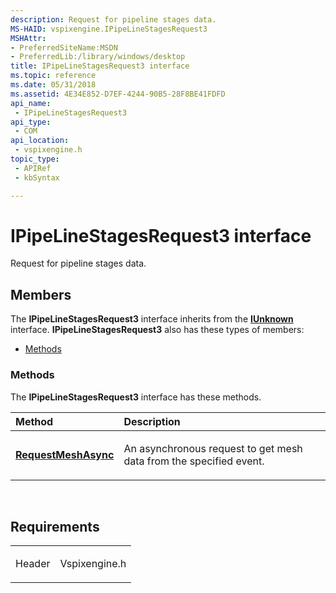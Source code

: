 ```yaml
---
description: Request for pipeline stages data.
MS-HAID: vspixengine.IPipeLineStagesRequest3
MSHAttr:
- PreferredSiteName:MSDN
- PreferredLib:/library/windows/desktop
title: IPipeLineStagesRequest3 interface
ms.topic: reference
ms.date: 05/31/2018
ms.assetid: 4E34E852-D7EF-4244-90B5-28F8BE41FDFD
api_name: 
 - IPipeLineStagesRequest3
api_type: 
 - COM
api_location: 
 - vspixengine.h
topic_type: 
 - APIRef
 - kbSyntax

---
```


# <span id="vspixengine.ipipelinestagesrequest3"></span>IPipeLineStagesRequest3 interface

Request for pipeline stages data.

## Members

The **IPipeLineStagesRequest3** interface inherits from the [**IUnknown**](/windows/desktop/api/unknwn/nn-unknwn-iunknown) interface. **IPipeLineStagesRequest3** also has these types of members:

-   [Methods](#methods)

### <span id="methods"></span>Methods

The **IPipeLineStagesRequest3** interface has these methods.

<table><colgroup><col  /><col  /></colgroup><thead><tr class="header"><th style="text-align: left;">Method</th><th style="text-align: left;">Description</th></tr></thead><tbody><tr class="odd"><td style="text-align: left;"><a href="/windows/desktop/direct3dtools/ipipelinestagesrequest3-requestmeshasync-eventid-bstr-ipipelinestagescallback3-ptr-dword-dword"><strong>RequestMeshAsync</strong></a></td><td style="text-align: left;"><p>An asynchronous request to get mesh data from the specified event.</p></td></tr></tbody></table>

 

## Requirements

<table><colgroup><col  /><col  /></colgroup><tbody><tr class="odd"><td><p>Header</p></td><td>Vspixengine.h</td></tr></tbody></table>

 

 
